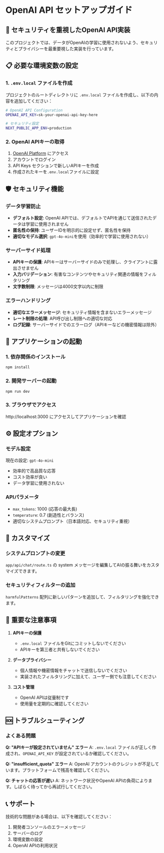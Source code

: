 # OpenAI API セットアップガイド

## 🔐 セキュリティを重視したOpenAI API実装

このプロジェクトでは、データがOpenAIの学習に使用されないよう、セキュリティとプライバシーを最重要視した実装を行っています。

## 📋 必要な環境変数の設定

### 1. `.env.local` ファイルを作成

プロジェクトのルートディレクトリに `.env.local` ファイルを作成し、以下の内容を追加してください：

```bash
# OpenAI API Configuration
OPENAI_API_KEY=sk-your-openai-api-key-here

# セキュリティ設定
NEXT_PUBLIC_APP_ENV=production
```

### 2. OpenAI APIキーの取得

1. [OpenAI Platform](https://platform.openai.com/) にアクセス
2. アカウントでログイン
3. API Keys セクションで新しいAPIキーを作成
4. 作成されたキーを`.env.local`ファイルに設定

## 🛡️ セキュリティ機能

### データ学習防止
- **デフォルト設定**: OpenAI APIでは、デフォルトでAPIを通じて送信されたデータは学習に使用されません
- **匿名性の保持**: ユーザーIDを明示的に設定せず、匿名性を保持
- **適切なモデル選択**: `gpt-4o-mini`を使用（効率的で学習に使用されない）

### サーバーサイド処理
- **APIキーの保護**: APIキーはサーバーサイドのみで処理し、クライアントに露出させません
- **入力バリデーション**: 有害なコンテンツやセキュリティ関連の情報をフィルタリング
- **文字数制限**: メッセージは4000文字以内に制限

### エラーハンドリング
- **適切なエラーメッセージ**: セキュリティ情報を含まないエラーメッセージ
- **レート制限の処理**: API呼び出し制限への適切な対応
- **ログ記録**: サーバーサイドでのエラーログ（APIキーなどの機密情報は除外）

## 🚀 アプリケーションの起動

### 1. 依存関係のインストール
```bash
npm install
```

### 2. 開発サーバーの起動
```bash
npm run dev
```

### 3. ブラウザでアクセス
http://localhost:3000 にアクセスしてアプリケーションを確認

## ⚙️ 設定オプション

### モデル設定
現在の設定: `gpt-4o-mini`
- 効率的で高品質な応答
- コスト効率が良い
- データ学習に使用されない

### APIパラメータ
- `max_tokens`: 1000 (応答の最大長)
- `temperature`: 0.7 (創造性とバランス)
- 適切なシステムプロンプト（日本語対応、セキュリティ重視）

## 🔧 カスタマイズ

### システムプロンプトの変更
`app/api/chat/route.ts` の system メッセージを編集してAIの振る舞いをカスタマイズできます。

### セキュリティフィルターの追加
`harmfulPatterns` 配列に新しいパターンを追加して、フィルタリングを強化できます。

## 📝 重要な注意事項

1. **APIキーの保護**
   - `.env.local` ファイルをGitにコミットしないでください
   - APIキーを第三者と共有しないでください

2. **データプライバシー**
   - 個人情報や機密情報をチャットで送信しないでください
   - 実装されたフィルタリングに加えて、ユーザー側でも注意してください

3. **コスト管理**
   - OpenAI APIは従量制です
   - 使用量を定期的に確認してください

## 🆘 トラブルシューティング

### よくある問題

**Q: "APIキーが設定されていません" エラー**
A: `.env.local` ファイルが正しく作成され、`OPENAI_API_KEY` が設定されているか確認してください。

**Q: "insufficient_quota" エラー**
A: OpenAI アカウントのクレジットが不足しています。プラットフォームで残高を確認してください。

**Q: チャットの応答が遅い**
A: ネットワーク状況やOpenAI APIの負荷によります。しばらく待ってから再試行してください。

## 📞 サポート

技術的な問題がある場合は、以下を確認してください：
1. 開発者コンソールのエラーメッセージ
2. サーバーのログ
3. 環境変数の設定
4. OpenAI APIの利用状況 